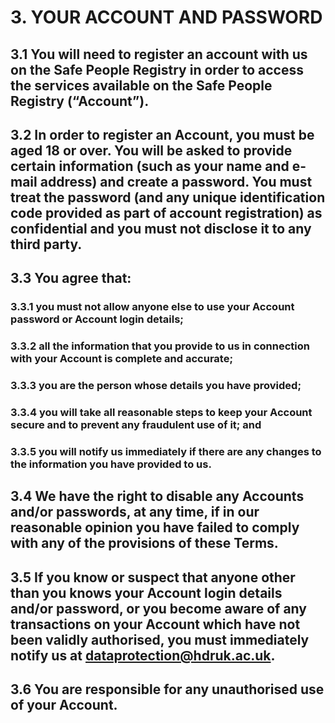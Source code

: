 # 3. YOUR ACCOUNT AND PASSWORD

## 3.1 You will need to register an account with us on the Safe People Registry in order to access the services available on the Safe People Registry (“Account”).

## 3.2 In order to register an Account, you must be aged 18 or over. You will be asked to provide certain information (such as your name and e-mail address) and create a password. You must treat the password (and any unique identification code provided as part of account registration) as confidential and you must not disclose it to any third party.

## 3.3 You agree that:

### 3.3.1 you must not allow anyone else to use your Account password or Account login details;

### 3.3.2 all the information that you provide to us in connection with your Account is complete and accurate;

### 3.3.3 you are the person whose details you have provided;

### 3.3.4 you will take all reasonable steps to keep your Account secure and to prevent any fraudulent use of it; and

### 3.3.5 you will notify us immediately if there are any changes to the information you have provided to us.

## 3.4 We have the right to disable any Accounts and/or passwords, at any time, if in our reasonable opinion you have failed to comply with any of the provisions of these Terms.

## 3.5 If you know or suspect that anyone other than you knows your Account login details and/or password, or you become aware of any transactions on your Account which have not been validly authorised, you must immediately notify us at dataprotection@hdruk.ac.uk.

## 3.6 You are responsible for any unauthorised use of your Account.

